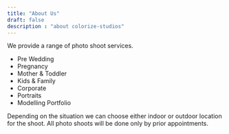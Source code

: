 ```yaml
---
title: "About Us"
draft: false
description : "about colorize-studios"
---
```


We provide a range of photo shoot services.

- Pre Wedding
- Pregnancy
- Mother & Toddler
- Kids & Family
- Corporate
- Portraits
- Modelling Portfolio

Depending on the situation we can choose either indoor or outdoor location for the shoot.
All photo shoots will be done only by prior appointments.